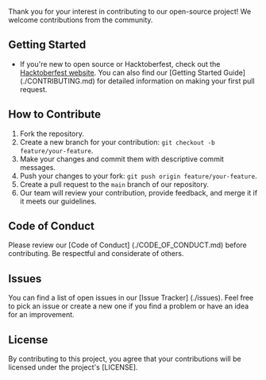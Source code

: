 
Thank you for your interest in contributing to our open-source project! We welcome contributions from the community.

## Getting Started

- If you're new to open source or Hacktoberfest, check out the [Hacktoberfest website](https://hacktoberfest.digitalocean.com/).
You can also find our [Getting Started Guide] (./CONTRIBUTING.md) for detailed information on making your first pull request.

## How to Contribute

1. Fork the repository.
2. Create a new branch for your contribution: `git checkout -b feature/your-feature`.
3. Make your changes and commit them with descriptive commit messages.
4. Push your changes to your fork: `git push origin feature/your-feature`.
5. Create a pull request to the `main` branch of our repository.
6. Our team will review your contribution, provide feedback, and merge it if it meets our guidelines.

## Code of Conduct

Please review our [Code of Conduct] (./CODE_OF_CONDUCT.md) before contributing. Be respectful and considerate of others.

## Issues

You can find a list of open issues in our [Issue Tracker] (./issues). Feel free to pick an issue or create a new one if you find a problem or have an idea for an improvement.

## License

By contributing to this project, you agree that your contributions will be licensed under the project's [LICENSE].

